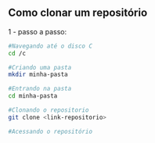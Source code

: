 ## Como clonar um repositório

1 - passo a passo:

````bash
#Navegando até o disco C
cd /c

#Criando uma pasta 
mkdir minha-pasta

#Entrando na pasta
cd minha-pasta

#Clonando o repositorio
git clone <link-repositorio>

#Acessando o repositório
